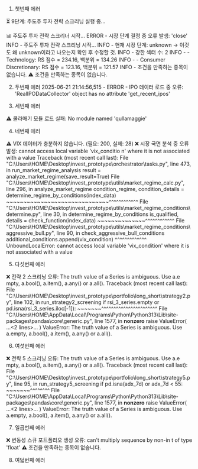 1. 첫번째 에러

⏳ 9단계: 주도주 투자 전략 스크리닝 실행 중...

📊 주도주 투자 전략 스크리너 시작...
ERROR - 시장 단계 결정 중 오류 발생: 'close'
INFO - 주도주 투자 전략 스크리닝 시작...
INFO - 현재 시장 단계: unknown -> 이것도 왜 unknown이라고 나오는지 확인 후 수정할 것.
INFO - 강한 섹터 수: 2
INFO -   - Technology: RS 점수 = 234.16, 백분위 = 134.26
INFO -   - Consumer Discretionary: RS 점수 = 123.16, 백분위 = 121.57
INFO - 조건을 만족하는 종목이 없습니다.
⚠️ 조건을 만족하는 종목이 없습니다.

2. 두번째 에러
2025-06-21 21:14:56,515 - ERROR - IPO 데이터 로드 중 오류: 'RealIPODataCollector' object has no attribute 'get_recent_ipos'

3. 세번째 에러

⚠️ 쿨라매기 모듈 로드 실패: No module named 'qullamaggie'

4. 네번째 에러

⚠️ VIX 데이터가 충분하지 않습니다. (필요: 200, 실제: 28)
❌ 시장 국면 분석 중 오류 발생: cannot access local variable 'vix_conditio
n' where it is not associated with a value
Traceback (most recent call last):
  File "C:\Users\HOME\Desktop\invest_prototype\orchestrator\tasks.py", line 473, in run_market_regime_analysis
    result = analyze_market_regime(save_result=True)
  File "C:\Users\HOME\Desktop\invest_prototype\utils\market_regime_calc.py", line 296, in analyze_market_regime
    condition_regime, condition_details = determine_regime_by_conditions(index_data)
                                          ~~~~~~~~~~~~~~~~~~~~~~~~~~~~~~^^^^^^^^^^^^
  File "C:\Users\HOME\Desktop\invest_prototype\utils\market_regime_conditions\determine.py", line 30, in determine_regime_by_conditions
    is_qualified, details = check_function(index_data)
                            ~~~~~~~~~~~~~~^^^^^^^^^^^^
  File "C:\Users\HOME\Desktop\invest_prototype\utils\market_regime_conditions\aggressive_bull.py", line 90, in check_aggressive_bull_conditions   
    additional_conditions.append(vix_condition)
                                 ^^^^^^^^^^^^^
UnboundLocalError: cannot access local variable 'vix_condition' where it 
is not associated with a value


5. 다섯번째 에러

❌ 전략 2 스크리닝 오류: The truth value of a Series is ambiguous. Use a.e
mpty, a.bool(), a.item(), a.any() or a.all().
Traceback (most recent call last):
  File "C:\Users\HOME\Desktop\invest_prototype\portfolio\long_short\strategy2.py", line 102, in run_strategy2_screening
    if rsi_3_series.empty or pd.isna(rsi_3_series.iloc[-1]):
                             ~~~~~~~^^^^^^^^^^^^^^^^^^^^^^^
  File "C:\Users\HOME\AppData\Local\Programs\Python\Python313\Lib\site-packages\pandas\core\generic.py", line 1577, in __nonzero__
    raise ValueError(
    ...<2 lines>...
    )
ValueError: The truth value of a Series is ambiguous. Use a.empty, a.bool(), a.item(), a.any() or a.all().

6. 여섯번째 에러

❌ 전략 5 스크리닝 오류: The truth value of a Series is ambiguous. Use a.e
mpty, a.bool(), a.item(), a.any() or a.all().
Traceback (most recent call last):
  File "C:\Users\HOME\Desktop\invest_prototype\portfolio\long_short\strategy5.py", line 95, in run_strategy5_screening
    if pd.isna(adx_7d) or adx_7d < 55:
       ~~~~~~~^^^^^^^^
  File "C:\Users\HOME\AppData\Local\Programs\Python\Python313\Lib\site-packages\pandas\core\generic.py", line 1577, in __nonzero__
    raise ValueError(
    ...<2 lines>...
    )
ValueError: The truth value of a Series is ambiguous. Use a.empty, a.bool(), a.item(), a.any() or a.all().

7. 일곱번째 에러


❌ 변동성 스큐 포트폴리오 생성 오류: can't multiply sequence by non-in
t of type 'float'
⚠️ 조건을 만족하는 종목이 없습니다.


8. 여덟번째 에러


